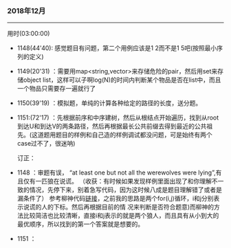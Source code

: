 
### 2018年12月
----------------------------
用时(03:00:00)

- 1148(44'40): 感觉题目有问题，第二个用例应该是1 2而不是1 5吧(按照最小序列的定义)
- 1149(20'31) ：需要用map<string,vector<string>>来存储危险的pair，然后用set来存储object list，这样可以子啊log(N)的时间内判断某个物品是否在list中，而且一个物品只需要存一遍就行了
- 1150(39'19) ：模拟题，单纯的计算各种给定的路径的长度，送分题。
- 1151:(72'17) ：先根据前序和中序建树，然后从根结点开始遍历，找到从root到达U和到达V的两条路径，然后再根据最长公共前缀去得到最近的公共祖先。(这道题用题目的样例和自己造的样例调试都没问题，可是始终有两个case过不了，很迷呐)
  
  订正：

- 1148 ：审题有误， “at least one but not all the werewolves were lying”,有且仅有一匹狼在说谎。
  （收获：有时候如果发现样例里面出现了和你理解不一致的情况，先停下来，别着急写代码，因为这时候八成是题目理解错了或者是漏条件了）
      参考柳神代码[链接](https://www.liuchuo.net/archives/6494)，之前我的思路是两个for(i,j)循环，i和j分别表示说谎的人的下标。然后再根据目前的情    况来判断是否符合题意)而柳神的方法比较简洁也比较清晰，直接i和j表示的就是两个狼人，而且具有从小到大的最优顺序，所以找到的第一个答案就是想要的。
      
- 1151 ：
